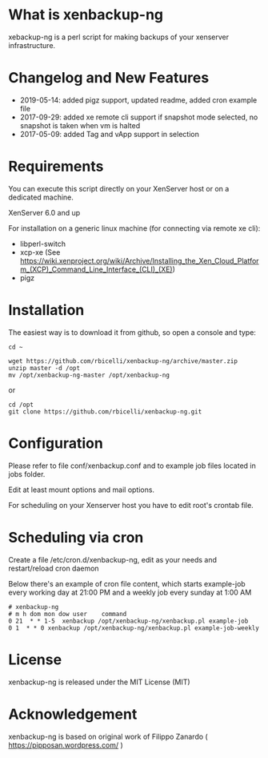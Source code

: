 # What is xenbackup-ng

xebackup-ng is a perl script for making backups of your xenserver
infrastructure.


# Changelog and New Features

* 2019-05-14: added pigz support, updated readme, added cron example file
* 2017-09-29: added xe remote cli support
            if snapshot mode selected, no snapshot is taken when vm is halted
* 2017-05-09: added Tag and vApp support in selection


# Requirements

You can execute this script directly on your XenServer host or on a dedicated machine.

XenServer 6.0 and up

For installation on a generic linux machine (for connecting via remote xe cli):
* libperl-switch
* xcp-xe (See https://wiki.xenproject.org/wiki/Archive/Installing_the_Xen_Cloud_Platform_(XCP)_Command_Line_Interface_(CLI)_(XE))
* pigz


# Installation

The easiest way is to download it from github, so open a console and type:

```
cd ~

wget https://github.com/rbicelli/xenbackup-ng/archive/master.zip
unzip master -d /opt
mv /opt/xenbackup-ng-master /opt/xenbackup-ng

```

or

```
cd /opt
git clone https://github.com/rbicelli/xenbackup-ng.git
```


# Configuration

Please refer to file conf/xenbackup.conf and to example job files located
in jobs folder.

Edit at least mount options and mail options.

For scheduling on your Xenserver host you have to edit root's crontab file.


# Scheduling via cron

Create a file /etc/cron.d/xenbackup-ng, edit as your needs and restart/reload cron daemon

Below there's an example of cron file content, which starts example-job every working day at 21:00 PM
and a weekly job every sunday at 1:00 AM

```
# xenbackup-ng
# m h dom mon dow user    command
0 21  * * 1-5  xenbackup /opt/xenbackup-ng/xenbackup.pl example-job
0 1  * * 0 xenbackup /opt/xenbackup-ng/xenbackup.pl example-job-weekly
```


# License


xenbackup-ng is released under the MIT License (MIT)


# Acknowledgement

xenbackup-ng is based on original work of Filippo Zanardo ( https://pipposan.wordpress.com/ )
